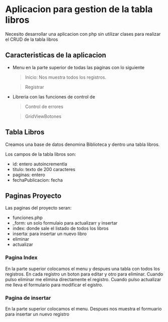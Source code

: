 # Aplicacion para gestion de la tabla libros

Necesito desarrollar una aplicacion con php sin utilizar clases para realizar el CRUD de la tabla libros

## Caracteristicas de la aplicacion

- Menu en la parte superior de todas las paginas con lo siguiente
    > Inicio: Nos muestra todos los registros.

    > Registrar

- Libreria con las funciones de control de
    > Control de errores

    > GridViewBotones

## Tabla Libros
Creamos una base de datos denomina Biblioteca y dentro una tabla libros.


Los campos de la tabla libros son:
- id: entero autoincrementla
- titulo: texto de 200 caracteres
- paginas: entero
- fechaPublicacion: fecha

## Paginas Proyecto
Las paginas del proyecto seran:
- funciones.php
- _form: un solo formulaio para actualizarr y insertar
- index: donde sale el listado de todos los libros
- inserta: para insertar un nuevo libro
- eliminar
- actualizar

### Pagina Index
En la parte superior colocamos el menu y despues una tabla con todos los registros.
En cada registro un boton para editar y otro para eliminar.
Cuando pulso eliminar me elimina directamente el registro.
Cuando pulso actualizar me lleva el formulario para modificar el egistro.

### Pagina de insertar
En la parte superior colocamos el menu.
Despues nos muestra el formuario para insertar un nuevo registro
